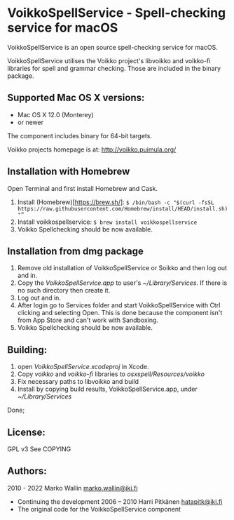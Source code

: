 # VoikkoSpellService - Spell-checking service for macOS

VoikkoSpellService is an open source spell-checking service for macOS.

VoikkoSpellService utilises the Voikko project's libvoikko and voikko-fi libraries for spell and grammar checking. Those are included in the binary package.

## Supported Mac OS X versions:

- Mac OS X 12.0 (Monterey)
- or newer

The component includes binary for 64-bit targets.

Voikko projects homepage is at: http://voikko.puimula.org/

## Installation with Homebrew

Open Terminal and first install Homebrew and Cask.

1. Install (Homebrew)[https://brew.sh/]: `$ /bin/bash -c "$(curl -fsSL https://raw.githubusercontent.com/Homebrew/install/HEAD/install.sh)"”`
1. Install voikkospellservice: `$ brew install voikkospellservice`
1. Voikko Spellchecking should be now available.

## Installation from dmg package

1. Remove old installation of VoikkoSpellService or Soikko and then log out and in.
2. Copy the *VoikkoSpellService.app* to user's *~/Library/Services*. If there is no such directory then create it.
3. Log out and in.
4. After login go to Services folder and start VoikkoSpellService with Ctrl clicking and selecting Open. This is done because the component isn't from App Store and can't work with Sandboxing.
5. Voikko Spellchecking should be now available.

## Building:

1. open *VoikkoSpellService.xcodeproj* in Xcode.
2. Copy *voikko* and *voikko-fi* libraries to *osxspell/Resources/voikko*
3. Fix necessary paths to libvoikko and build
4. Install by copying build results, VoikkoSpellService.app, under *~/Library/Services*

Done;

## License:

GPL v3
See COPYING

## Authors:

2010 - 2022 Marko Wallin <marko.wallin@iki.fi>
* Continuing the development
2006 – 2010 Harri Pitkänen <hatapitk@iki.fi>
* The original code for the VoikkoSpellService component
